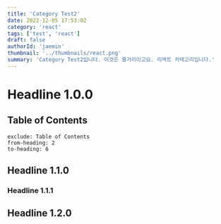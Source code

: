 ```yaml
---
title: 'Category Test2'
date: 2022-12-05 17:53:02
category: 'react'
tags: ['test', 'react']
draft: false
authorId: 'jaemin'
thumbnail: '../thumbnails/react.png'
summary: 'Category Test2입니다. 이것은 줄거리이고요. 리액트 카테고리입니다.'
---
```


# Headline 1.0.0

## Table of Contents

```toc
exclude: Table of Contents
from-heading: 2
to-heading: 6
```

## Headline 1.1.0

### Headline 1.1.1

## Headline 1.2.0